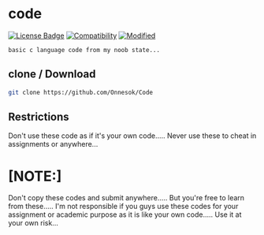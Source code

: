 # code

[![License Badge](https://img.shields.io/badge/license-MIT-blue.svg)](LICENSE)
[![Compatibility](https://img.shields.io/badge/python-3-brightgreen.svg)](code)
[![Modified](https://img.shields.io/badge/Coverage-full-orange)](code)


```basic c language code from my noob state...```

## clone / Download

```bash
git clone https://github.com/Onnesok/Code

```

## Restrictions
Don't use these code as if it's your own code..... Never use these to cheat in assignments or anywhere...

<h1>[NOTE:]</h2> Don't copy these codes and submit anywhere..... But you're free to learn from these..... I'm not responsible if you guys use these codes for your assignment or academic purpose as it is like your own code..... Use it at your own risk...


